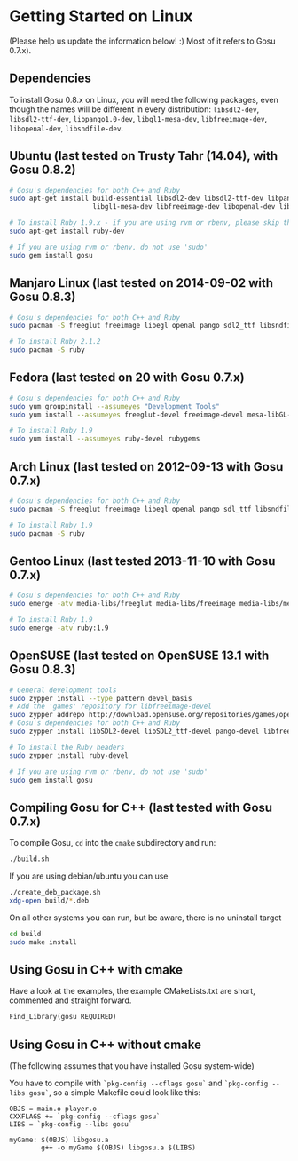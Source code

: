 # Getting Started on Linux

(Please help us update the information below! :) Most of it refers to Gosu 0.7.x).

## Dependencies

To install Gosu 0.8.x on Linux, you will need the following packages, even though the names will be different in every distribution: `libsdl2-dev`, `libsdl2-ttf-dev`, `libpango1.0-dev`, `libgl1-mesa-dev`, `libfreeimage-dev`, `libopenal-dev`, `libsndfile-dev`.

## Ubuntu (last tested on Trusty Tahr (14.04), with Gosu 0.8.2)

```bash
# Gosu's dependencies for both C++ and Ruby
sudo apt-get install build-essential libsdl2-dev libsdl2-ttf-dev libpango1.0-dev \
                     libgl1-mesa-dev libfreeimage-dev libopenal-dev libsndfile-dev

# To install Ruby 1.9.x - if you are using rvm or rbenv, please skip this step
sudo apt-get install ruby-dev

# If you are using rvm or rbenv, do not use 'sudo'
sudo gem install gosu
```

## Manjaro Linux (last tested on 2014-09-02 with Gosu 0.8.3)

```bash
# Gosu's dependencies for both C++ and Ruby
sudo pacman -S freeglut freeimage libegl openal pango sdl2_ttf libsndfile libxinerama pkg-config

# To install Ruby 2.1.2
sudo pacman -S ruby
```

## Fedora (last tested on 20 with Gosu 0.7.x)

```bash
# Gosu's dependencies for both C++ and Ruby
sudo yum groupinstall --assumeyes "Development Tools"
sudo yum install --assumeyes freeglut-devel freeimage-devel mesa-libGL-devel openal-devel pango-devel SDL_ttf-devel libsndfile-devel libXinerama-devel libvorbis-devel gcc-c++

# To install Ruby 1.9
sudo yum install --assumeyes ruby-devel rubygems
```

## Arch Linux (last tested on 2012-09-13 with Gosu 0.7.x)

```bash
# Gosu's dependencies for both C++ and Ruby
sudo pacman -S freeglut freeimage libegl openal pango sdl_ttf libsndfile libxinerama pkg-config

# To install Ruby 1.9
sudo pacman -S ruby
```

## Gentoo Linux (last tested 2013-11-10 with Gosu 0.7.x)

```bash
# Gosu's dependencies for both C++ and Ruby
sudo emerge -atv media-libs/freeglut media-libs/freeimage media-libs/mesa media-libs/openal x11-libs/pango media-libs/sdl-ttf media-libs/libsndfile x11-libs/libXinerama

# To install Ruby 1.9
sudo emerge -atv ruby:1.9
```

## OpenSUSE (last tested on OpenSUSE 13.1 with Gosu 0.8.3)

```bash
# General development tools
sudo zypper install --type pattern devel_basis
# Add the 'games' repository for libfreeimage-devel
sudo zypper addrepo http://download.opensuse.org/repositories/games/openSUSE_12.1/ opensuse-games
# Gosu's dependencies for both C++ and Ruby
sudo zypper install libSDL2-devel libSDL2_ttf-devel pango-devel libfreeimage-devel libsndfile-devel openal-soft-devel libvorbis-devel

# To install the Ruby headers
sudo zypper install ruby-devel

# If you are using rvm or rbenv, do not use 'sudo'
sudo gem install gosu
```

## Compiling Gosu for C++ (last tested with Gosu 0.7.x)

To compile Gosu, `cd` into the `cmake` subdirectory and run:

```bash
./build.sh
```

If you are using debian/ubuntu you can use 
```bash
./create_deb_package.sh
xdg-open build/*.deb
```
On all other systems you can run, but be aware, there is no uninstall target
```bash
cd build
sudo make install
```

## Using Gosu in C++ with cmake

Have a look at the examples, the example CMakeLists.txt are short, commented and straight forward.

```CMakeLists.txt
Find_Library(gosu REQUIRED)
```

## Using Gosu in C++ without cmake

(The following assumes that you have installed Gosu system-wide)

You have to compile with `` `pkg-config --cflags gosu` `` and `` `pkg-config --libs gosu` ``, so a simple Makefile could look like this:

```make
OBJS = main.o player.o
CXXFLAGS += `pkg-config --cflags gosu`
LIBS = `pkg-config --libs gosu`

myGame: $(OBJS) libgosu.a
        g++ -o myGame $(OBJS) libgosu.a $(LIBS)
```